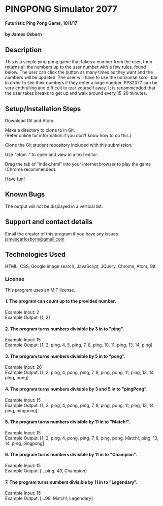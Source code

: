 # PINGPONG Simulator 2077

#### Futuristic Ping Pong Game, 10/1/17

#### by James Osborn

## Description

This is a simple ping pong game that takes a number from the user, then returns all the numbers up to the user number with a few rules, found below. The user can click the button as many times as they want and the numbers will be updated. The user will have to use the horizontal scroll bar in order to see their numbers if they enter a large number. PPS2077 can be very enthralling and difficult to tear yourself away. It is recommended that the user takes breaks to get up and walk around every 15-20 minutes.

## Setup/Installation Steps

Download Git and Atom.

Make a directory to clone to in Git.   
(Refer online for information if you don't know how to do this.)

Clone the Git student repository included with this submission.  

Use "atom ." to open and view in a text editor.  

Drag the tab of "index.html" into your internet browser to play the game (Chrome recommended).  

Have fun!

## Known Bugs

The output will not be displayed in a vertical list.

## Support and contact details

Email the creator of this program if you have any issues.
jamescarlosborn@gmail.com

## Technologies Used

HTML, CSS, Google image search, JavaScript, JQuery, Chrome, Atom, Git

### License

This program uses an MIT license.

#### 1. The program can count up to the provided number.
Example Input: 2  
Example Output: [1, 2]

#### 2. The program turns numbers divisible by 3 in to "ping".
Example Input: 15  
Example Output: [1, 2, ping, 4, 5, ping, 7, 8, ping, 10, 11, ping, 13, 14, ping]

#### 3. The program turns numbers divisible by 5 in to "pong".
Example Input: 20  
Example Output: [1, 2, ping, 4, pong, ping, 7, 8, ping, pong, 11, ping, 13, 14, ping, pong]

#### 4. The program turns numbers divisible by 3 and 5 in to "pingPong".

Example Input: 15  
Example Output: [1, 2, ping, 4, pong, ping, 7, 8, ping, pong, 11, ping, 13, 14, ping, pingpong]

#### 5. The program turns numbers divisible by 11 in to "Match!".

Example Input: 15  
Example Output: [1, 2, ping, 4, pong, ping, 7, 8, ping, pong, Match!, ping, 13, 14, ping, pingpong]

#### 6. The program turns numbers divisible by 11 in to "Champion".

Example Input: 15  
Example Output: [...ping, 49, Champion]

#### 7. The program turns numbers divisible by 11 in to "Legendary".

Example Input: 15  
Example Output: [...98, Match!, Legendary]
